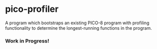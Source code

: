 # pico-profiler

A program which bootstraps an existing PICO-8 program with profiling functionality to determine the longest-running functions in the program.

### Work in Progress!


